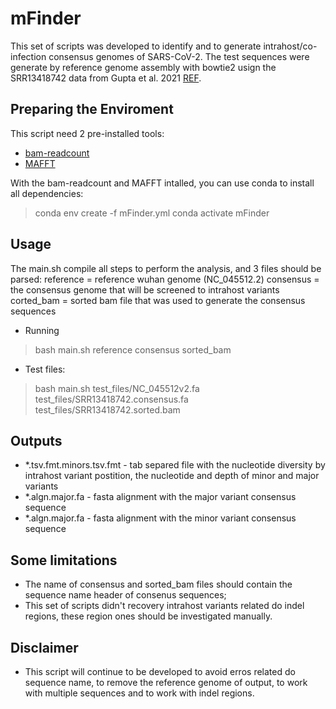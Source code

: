 # mFinder

This set of scripts was developed to identify and to generate intrahost/co-infection consensus genomes of SARS-CoV-2. The test sequences were generate by reference genome assembly with bowtie2 usign the SRR13418742 data from Gupta et al. 2021 [REF](https://www.microbiologyresearch.org/content/journal/jgv/10.1099/jgv.0.001562).

## Preparing the Enviroment

This script need 2 pre-installed tools:

- [bam-readcount](https://github.com/genome/bam-readcount)
- [MAFFT](https://mafft.cbrc.jp/alignment/software/)

With the bam-readcount and MAFFT intalled, you can use conda to install all dependencies:

> conda env create -f mFinder.yml
> conda activate mFinder

## Usage
The main.sh compile all steps to perform the analysis, and 3 files should be parsed:
reference = reference wuhan genome (NC_045512.2)
consensus = the consensus genome that will be screened to intrahost variants
corted_bam = sorted bam file that was used to generate the consensus sequences

- Running 
> bash main.sh reference consensus sorted_bam

- Test files:
> bash main.sh test_files/NC_045512v2.fa test_files/SRR13418742.consensus.fa test_files/SRR13418742.sorted.bam


## Outputs
- *.tsv.fmt.minors.tsv.fmt - tab separed file with the nucleotide diversity by intrahost variant postition, the nucleotide and depth of minor and major variants
- *.algn.major.fa - fasta alignment with the major variant consensus sequence
- *.algn.major.fa - fasta alignment with the minor variant consensus sequence

## Some limitations
- The name of consensus and sorted_bam files should contain the sequence name header of consenus sequences;
- This set of scripts didn't recovery intrahost variants related do indel regions, these region ones should be investigated manually.

## Disclaimer

- This script will continue to be developed to avoid erros related do sequence name, to remove the reference genome of output, to work with multiple sequences and to work with indel regions.